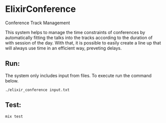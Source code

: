 # ElixirConference

Conference Track Management

This system helps to manage the time constraints of conferences by automatically fitting the talks into the tracks according to the duration of with session of the day. With that, it is possible to easily create a line up that will always use time in an efficient way, preveting delays.


Run:
----
The system only includes input from files. To execute run the command below.

```
./elixir_conference input.txt
```

Test:
-----
```
mix test
```

